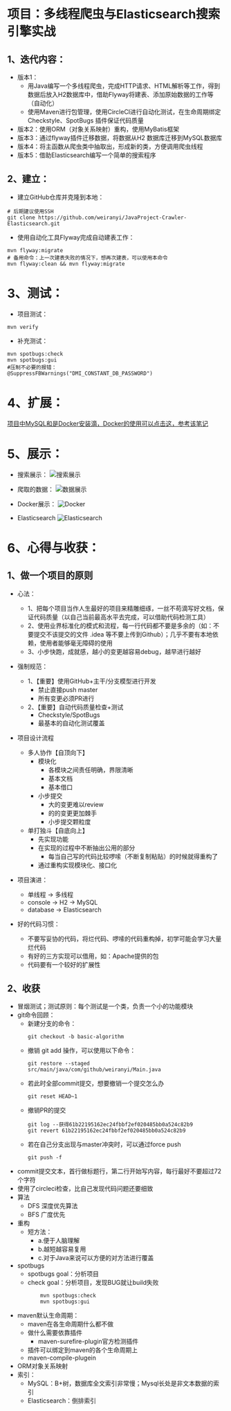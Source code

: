 # 项目：多线程爬虫与Elasticsearch搜索引擎实战
## 1、迭代内容：
- 版本1： 
  - 用Java编写一个多线程爬虫，完成HTTP请求、HTML解析等工作，得到数据后放入H2数据库中，借助Flyway将建表、添加原始数据的工作等（自动化）
  - 使用Maven进行包管理，使用CircleCI进行自动化测试，在生命周期绑定 Checkstyle、SpotBugs 插件保证代码质量
- 版本2：使用ORM（对象关系映射）重构，使用MyBatis框架
- 版本3：通过flyway插件迁移数据，将数据从H2 数据库迁移到MySQL数据库
- 版本4：将主函数从爬虫类中抽取出，形成新的类，方便调用爬虫线程
- 版本5：借助Elasticsearch编写一个简单的搜索程序
## 2、建立：
- 建立GitHub仓库并克隆到本地：
```shell
# 后期建议使用SSH
git clone https://github.com/weiranyi/JavaProject-Crawler-Elasticsearch.git
```
- 使用自动化工具Flyway完成自动建表工作：
```shell
mvn flyway:migrate
# 备用命令：上一次建表失败的情况下，想再次建表，可以使用本命令
mvn flyway:clean && mvn flyway:migrate
```
# 3、测试：
- 项目测试：
```shell
mvn verify
```
- 补充测试：
```shell
mvn spotbugs:check
mvn spotbugs:gui
#压制不必要的报错：
@SuppressFBWarnings("DMI_CONSTANT_DB_PASSWORD")
```
# 4、扩展：
[项目中MySQL和是Docker安装滴，Docker的使用可以点击这，参考该笔记](https://zhuanlan.zhihu.com/p/356987233)

# 5、展示：
- 搜索展示：
![搜索展示](https://github.com/weiranyi/Project-Crawler-Elasticsearch/blob/main/images/search_code.png?raw=true)

- 爬取的数据：
![数据展示](https://github.com/weiranyi/Project-Crawler-Elasticsearch/blob/main/images/news_database.png?raw=true)

- Docker展示：
![Docker](https://github.com/weiranyi/Project-Crawler-Elasticsearch/blob/main/images/Docker.png?raw=true)
  
- Elasticsearch
![Elasticsearch](https://github.com/weiranyi/Project-Crawler-Elasticsearch/blob/main/images/Elasticsearch.png?raw=true)

# 6、心得与收获：

## 1、做一个项目的原则

- 心法：
  - 1、把每个项目当作人生最好的项目来精雕细琢，一丝不苟滴写好文档，保证代码质量（以自己当前最高水平去完成，可以借助代码检测工具）
  - 2、使用业界标准化的模式和流程，每一行代码都不要是多余的（如：不要提交不该提交的文件 .idea 等不要上传到Github）；几乎不要有本地依赖，使用者能够毫无障碍的使用
  - 3、小步快跑，成就感，越小的变更越容易debug，越早进行越好
- 强制规范：
  - 1、【重要】使用GitHub+主干/分支模型进行开发
    - 禁止直接push master
    - 所有变更必须PR进行
  - 2、【重要】自动代码质量检查+测试
    - Checkstyle/SpotBugs
    - 最基本的自动化测试覆盖
- 项目设计流程
  - 多人协作【自顶向下】
    - 模块化
      - 各模块之间责任明确，界限清晰
      - 基本文档
      - 基本借口
    - 小步提交
      - 大的变更难以review
      - 的的变更更加棘手
      - 小步提交颗粒度
  - 单打独斗【自底向上】
    - 先实现功能
    - 在实现的过程中不断抽出公用的部分
      - 每当自己写的代码比较啰嗦（不断复制粘贴）的时候就得重构了
    - 通过重构实现模块化、接口化
- 项目演进：
  - 单线程 -> 多线程
  - console -> H2 -> MySQL
  - database -> Elasticsearch

- 好的代码习惯：
  - 不要写妥协的代码，将烂代码、啰嗦的代码重构掉，初学可能会学习大量烂代码
  - 有好的三方实现可以借用，如：Apache提供的包
  - 代码要有一个较好的扩展性

## 2、收获

- 冒烟测试；测试原则：每个测试是一个类，负责一个小的功能模块
- git命令回顾：
  - 新建分支的命令：
      ```shell
      git checkout -b basic-algorithm
      ```
  - 撤销 git add 操作，可以使用以下命令：
      ```shell
      git restore --staged src/main/java/com/github/weiranyi/Main.java
      ```
  - 若此时全部commit提交，想要撤销一个提交怎么办
      ```shell
      git reset HEAD~1
      ```
  - 撤销PR的提交
      ```shell
      git log --获得61b22195162ec24fbbf2ef020485bb0a524c82b9
      git revert 61b22195162ec24fbbf2ef020485bb0a524c82b9
      ```
  - 若在自己分支出现与master冲突时，可以通过force push
      ```shell
      git push -f
      ```
- commit提交文本，首行做标题行，第二行开始写内容，每行最好不要超过72个字符
- 使用了circleci检查，比自己发现代码问题还要细致
- 算法
  - DFS 深度优先算法
  - BFS 广度优先
- 重构
  - 短方法：
    - a.便于人脑理解
    - b.越短越容易复用
    - c.对于Java来说可以方便的对方法进行覆盖
- spotbugs
  - spotbugs goal：分析项目
  - check goal：分析项目，发现BUG就让build失败
    ```shell
        mvn spotbugs:check
        mvn spotbugs:gui
    ```
- maven默认生命周期：
  - maven在各生命周期什么都不做
  - 做什么需要依靠插件
    - maven-surefire-plugin官方检测插件
  - 插件可以绑定到maven的各个生命周期上
  - maven-compile-plugein
- ORM对象关系映射
- 索引：
  - MySQL：B+树，数据库全文索引非常慢；Mysql长处是非文本数据的索引
  - Elasticsearch：倒排索引